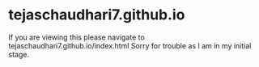 # tejaschaudhari7.github.io 
If you are viewing this please navigate to  tejaschaudhari7.github.io/index.html
Sorry for trouble as I am in my initial stage.
